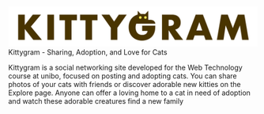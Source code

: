 ![Kittygram Logo](https://github.com/DiottaNax/KittyGram/blob/main/img/KittyGram_Logo.PNG)
Kittygram - Sharing, Adoption, and Love for Cats

Kittygram is a social networking site developed for the Web Technology course at unibo, focused on posting and adopting cats. You can share photos of your cats with friends or discover adorable new kitties on the Explore page. Anyone can offer a loving home to a cat in need of adoption and watch these adorable creatures find a new family
